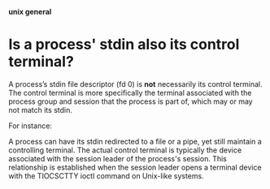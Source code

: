 **unix general**
# Is a process' stdin also its control terminal?
A process’s stdin file descriptor (fd 0) is **not** necessarily its control terminal. The control terminal is more specifically the terminal associated with the process group and session that the process is part of, which may or may not match its stdin.

For instance:

A process can have its stdin redirected to a file or a pipe, yet still maintain a controlling terminal.
The actual control terminal is typically the device associated with the session leader of the process's session. This relationship is established when the session leader opens a terminal device with the TIOCSCTTY ioctl command on Unix-like systems.